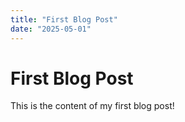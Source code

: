 ```yaml
---
title: "First Blog Post"
date: "2025-05-01"
---
```


# First Blog Post

This is the content of my first blog post!
